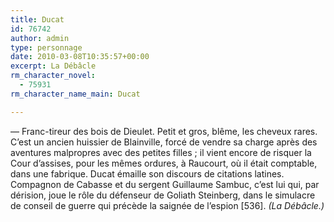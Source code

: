 ```yaml
---
title: Ducat
id: 76742
author: admin
type: personnage
date: 2010-03-08T10:35:57+00:00
excerpt: La Débâcle
rm_character_novel:
  - 75931
rm_character_name_main: Ducat

---
```

— Franc-tireur des bois de Dieulet. Petit et gros, blême, les cheveux rares. C&rsquo;est un ancien huissier de Blainville, forcé de vendre sa charge après des aventures malpropres avec des petites filles ; il vient encore de risquer la Cour d&rsquo;assises, pour les mêmes ordures, à Raucourt, où il était comptable, dans une fabrique. Ducat émaille son discours de citations latines. Compagnon de Cabasse et du sergent Guillaume Sambuc, c&rsquo;est lui qui, par dérision, joue le rôle du défenseur de Goliath Steinberg, dans le simulacre de conseil de guerre qui précède la saignée de l&rsquo;espion [536]. _(La Débâcle.)_
